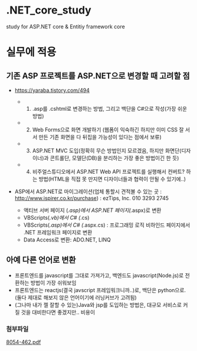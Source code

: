 # .NET_core_study
study for ASP.NET core &amp; Entitiy framework core

# 실무에 적용

## 기존 ASP 프로젝트를 ASP.NET으로 변경할 때 고려할 점
- https://yaraba.tistory.com/494
  - 1. .asp를 .cshtml로 변경하는 방법, 그리고 백단을 C#으로 작성(가장 쉬운 방법)
  - 2. Web Forms으로 화면 개발하기 (웹폼이 익숙하긴 하지만 이미 CSS 잘 서서 만든 기존 화면을 다 뒤집을 가능성이 있다는 점에서 보류)
  - 3. ASP.NET MVC 도입(정확히 무슨 방법인지 모르겠음, 하지만 화면단(디자이너)과 콘트롤단, 모델단(DB)을 분리하는 가장 좋은 방법이긴 한 듯)
  - 4. 비주얼스튜디오에서 ASP.NET Web API 프로젝트를 실행해서 컨버트? 하는 방법(HTML을 직접 못 만지면 디자이너들과 협력이 안될 수 있기에..)
  
- ASP에서 ASP.NET로 마이그레이션(업체 통할시 견적볼 수 있는 곳 : http://www.ispirer.co.kr/purchase) : ezTips, Inc. 010 3293 2745
  - 액티브 서버 페이지 (*.asp)에서 ASP.NET 페이지(*.aspx)로 변환
  - VBScripts(*.vb)에서 C# (*.cs)
  - VBScripts(*.asp)에서 C# (*.aspx.cs) : 프로그래밍 로직 비하인드 페이지에서 .NET 프레임워크 페이지로 변환
  - Data Access로 변환: ADO.NET, LINQ
  
## 아예 다른 언어로 변환
- 프론트엔드를 javascript를 그대로 가져가고, 백엔드도 javascript(Node.js)로 전환하는 방법이 가장 쉬워보임
- 프론트엔드는 reactjs(결국 javscript 프레임워크니까..)로, 백단은 python으로.(둘다 제대로 해보지 않은 언어이기에 러닝커브가 고려됨)
- (그나마 내가 젤 잘할 수 있는)Java와 jsp를 도입하는 방법은, 대규모 서비스로 커질 것을 대비한다면 좋겠지만.. 비용이  

### 첨부파일
[8054-462.pdf](https://github.com/stonesteel1023/.NET_core_study/files/4427037/8054-462.pdf)
